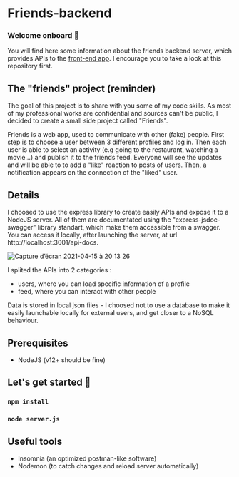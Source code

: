# Friends-backend

### Welcome onboard 👋
You will find here some information about the friends backend server, which provides APIs to the [front-end app](https://github.com/sbelalouibertot/friends-frontend). I encourage you to take a look at this repository first.


## The "friends" project (reminder)

The goal of this project is to share with you some of my code skills. As most of my professional works are confidential and sources can't be public, I decided to create a small side project called "Friends".

Friends is a web app, used to communicate with other (fake) people.
First step is to choose a user between 3 different profiles and log in. 
Then each user is able to select an activity (e.g going to the restaurant, watching a movie...) and publish it to the friends feed. 
Everyone will see the updates and will be able to to add a "like" reaction to posts of users. Then, a notification appears on the connection of the "liked" user. 


## Details

I choosed to use the express library to create easily APIs and expose it to a NodeJS server. 
All of them are documentated using the "express-jsdoc-swagger" library standart, which make them accessible from a swagger.
You can access it locally, after launching the server, at url http://localhost:3001/api-docs.

![Capture d’écran 2021-04-15 à 20 13 26](https://user-images.githubusercontent.com/79903008/114918161-0d5c5480-9e27-11eb-92c0-cae7533a08de.png)


I splited the APIs into 2 categories : 
- users, where you can load specific information of a profile
- feed, where you can interact with other people

Data is stored in local json files - I choosed not to use a database to make it easily launchable locally for external users, and get closer to a NoSQL behaviour. 

## Prerequisites
- NodeJS (v12+ should be fine)

## Let's get started 🚀
### `npm install`
### `node server.js`

## Useful tools
- Insomnia (an optimized postman-like software)
- Nodemon (to catch changes and reload server automatically)
